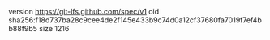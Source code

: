 version https://git-lfs.github.com/spec/v1
oid sha256:f18d737ba28c9cee4de2f145e433b9c74d0a12cf37680fa7019f7ef4bb88f9b5
size 1216
